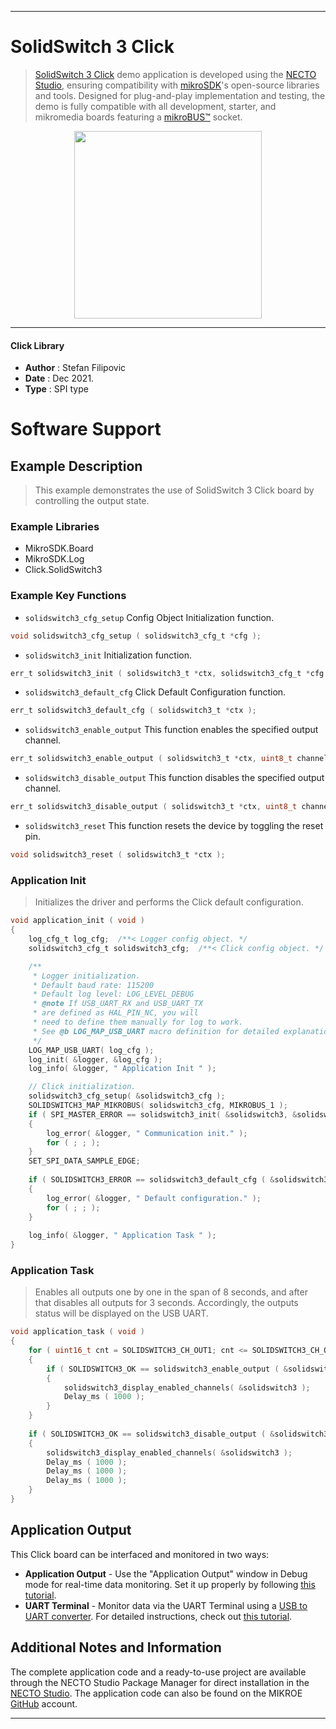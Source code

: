 
---
# SolidSwitch 3 Click

> [SolidSwitch 3 Click](https://www.mikroe.com/?pid_product=MIKROE-5079) demo application is developed using
the [NECTO Studio](https://www.mikroe.com/necto), ensuring compatibility with [mikroSDK](https://www.mikroe.com/mikrosdk)'s
open-source libraries and tools. Designed for plug-and-play implementation and testing, the demo is fully compatible with
all development, starter, and mikromedia boards featuring a [mikroBUS&trade;](https://www.mikroe.com/mikrobus) socket.

<p align="center">
  <img src="https://www.mikroe.com/?pid_product=MIKROE-5079&image=1" height=300px>
</p>

---

#### Click Library

- **Author**        : Stefan Filipovic
- **Date**          : Dec 2021.
- **Type**          : SPI type

# Software Support

## Example Description

> This example demonstrates the use of SolidSwitch 3 Click board by controlling the output state.

### Example Libraries

- MikroSDK.Board
- MikroSDK.Log
- Click.SolidSwitch3

### Example Key Functions

- `solidswitch3_cfg_setup` Config Object Initialization function.
```c
void solidswitch3_cfg_setup ( solidswitch3_cfg_t *cfg );
```

- `solidswitch3_init` Initialization function.
```c
err_t solidswitch3_init ( solidswitch3_t *ctx, solidswitch3_cfg_t *cfg );
```

- `solidswitch3_default_cfg` Click Default Configuration function.
```c
err_t solidswitch3_default_cfg ( solidswitch3_t *ctx );
```

- `solidswitch3_enable_output` This function enables the specified output channel.
```c
err_t solidswitch3_enable_output ( solidswitch3_t *ctx, uint8_t channel );
```

- `solidswitch3_disable_output` This function disables the specified output channel.
```c
err_t solidswitch3_disable_output ( solidswitch3_t *ctx, uint8_t channel );
```

- `solidswitch3_reset` This function resets the device by toggling the reset pin.
```c
void solidswitch3_reset ( solidswitch3_t *ctx );
```

### Application Init

> Initializes the driver and performs the Click default configuration.

```c
void application_init ( void )
{
    log_cfg_t log_cfg;  /**< Logger config object. */
    solidswitch3_cfg_t solidswitch3_cfg;  /**< Click config object. */

    /** 
     * Logger initialization.
     * Default baud rate: 115200
     * Default log level: LOG_LEVEL_DEBUG
     * @note If USB_UART_RX and USB_UART_TX 
     * are defined as HAL_PIN_NC, you will 
     * need to define them manually for log to work. 
     * See @b LOG_MAP_USB_UART macro definition for detailed explanation.
     */
    LOG_MAP_USB_UART( log_cfg );
    log_init( &logger, &log_cfg );
    log_info( &logger, " Application Init " );

    // Click initialization.
    solidswitch3_cfg_setup( &solidswitch3_cfg );
    SOLIDSWITCH3_MAP_MIKROBUS( solidswitch3_cfg, MIKROBUS_1 );
    if ( SPI_MASTER_ERROR == solidswitch3_init( &solidswitch3, &solidswitch3_cfg ) )
    {
        log_error( &logger, " Communication init." );
        for ( ; ; );
    }
    SET_SPI_DATA_SAMPLE_EDGE;
    
    if ( SOLIDSWITCH3_ERROR == solidswitch3_default_cfg ( &solidswitch3 ) )
    {
        log_error( &logger, " Default configuration." );
        for ( ; ; );
    }
    
    log_info( &logger, " Application Task " );
}
```

### Application Task

> Enables all outputs one by one in the span of 8 seconds, and after that disables
all outputs for 3 seconds. Accordingly, the outputs status will be displayed on the USB UART.

```c
void application_task ( void )
{
    for ( uint16_t cnt = SOLIDSWITCH3_CH_OUT1; cnt <= SOLIDSWITCH3_CH_OUT8; cnt <<= 1 )
    {
        if ( SOLIDSWITCH3_OK == solidswitch3_enable_output ( &solidswitch3, cnt ) )
        {
            solidswitch3_display_enabled_channels( &solidswitch3 );
            Delay_ms ( 1000 );
        }
    }
    
    if ( SOLIDSWITCH3_OK == solidswitch3_disable_output ( &solidswitch3, SOLIDSWITCH3_ALL_CHANNELS ) )
    {
        solidswitch3_display_enabled_channels( &solidswitch3 );
        Delay_ms ( 1000 );
        Delay_ms ( 1000 );
        Delay_ms ( 1000 );
    }
}
```

## Application Output

This Click board can be interfaced and monitored in two ways:
- **Application Output** - Use the "Application Output" window in Debug mode for real-time data monitoring.
Set it up properly by following [this tutorial](https://www.youtube.com/watch?v=ta5yyk1Woy4).
- **UART Terminal** - Monitor data via the UART Terminal using
a [USB to UART converter](https://www.mikroe.com/click/interface/usb?interface*=uart,uart). For detailed instructions,
check out [this tutorial](https://help.mikroe.com/necto/v2/Getting%20Started/Tools/UARTTerminalTool).

## Additional Notes and Information

The complete application code and a ready-to-use project are available through the NECTO Studio Package Manager for 
direct installation in the [NECTO Studio](https://www.mikroe.com/necto). The application code can also be found on
the MIKROE [GitHub](https://github.com/MikroElektronika/mikrosdk_click_v2) account.

---
